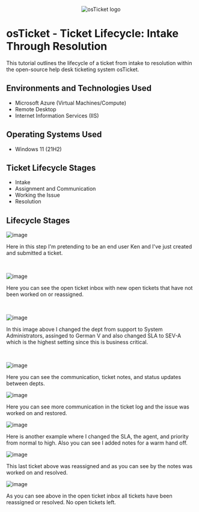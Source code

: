 <p align="center">
<img src="https://i.imgur.com/Clzj7Xs.png" alt="osTicket logo"/>
</p>

<h1>osTicket - Ticket Lifecycle: Intake Through Resolution</h1>
This tutorial outlines the lifecycle of a ticket from intake to resolution within the open-source help desk ticketing system osTicket.<br />




<h2>Environments and Technologies Used</h2>

- Microsoft Azure (Virtual Machines/Compute)
- Remote Desktop
- Internet Information Services (IIS)

<h2>Operating Systems Used </h2>

- Windows 11</b> (21H2)

<h2>Ticket Lifecycle Stages</h2>

- Intake
- Assignment and Communication
- Working the Issue
- Resolution

<h2>Lifecycle Stages</h2>

<p>
  
![image](https://github.com/user-attachments/assets/2c5dac0a-8644-4a36-825e-f134069d1359)

</p>
<p>
Here in this step I'm pretending to be an end user Ken and I've just created and submitted a ticket. 
</p>
<br />

<p>

![image](https://github.com/user-attachments/assets/e3dc8c2d-1399-4157-8db9-0fac5a1776d6)

</p>
<p>
Here you can see the open ticket inbox with new open tickets that have not been worked on or reassigned. 
</p>
<br />

<p>

![image](https://github.com/user-attachments/assets/6458684a-4f1f-4b45-8c82-eb04f87bf6a6)

</p>
<p>
In this image above I changed the dept from support to System Administrators, assinged to German V and also changed SLA to SEV-A which is the highest setting since this is business critical. 
</p>
<br />


![image](https://github.com/user-attachments/assets/e8575df5-0758-42db-8b6a-f0b60fe65a5a)


Here you can see the communication, ticket notes, and status updates between depts. 



![image](https://github.com/user-attachments/assets/0afb1f5a-8d7b-4656-854a-342183980274)


Here you can see more communication in the ticket log and the issue was worked on and restored.  


![image](https://github.com/user-attachments/assets/4358a818-baa2-468a-aabd-8e04d95915b1)


Here is another example where I changed the SLA, the agent, and priority from normal to high.  Also you can see I added notes for a warm hand off.



![image](https://github.com/user-attachments/assets/a7dea96b-2ee3-42ac-a5ff-18fe33e2c4c2)



This last ticket above was reassigned and as you can see by the notes was worked on and resolved. 


![image](https://github.com/user-attachments/assets/c9eb7ff7-c507-4721-be68-b3d7114a6d65)


As you can see above in the open ticket inbox all tickets have been reassigned or resolved.  No open tickets left. 




